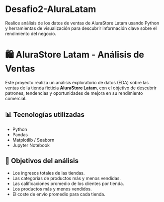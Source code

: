 # Desafio2-AluraLatam
Realice análisis de los datos de ventas de AluraStore Latam usando Python y herramientas de visualización para descubrir información clave sobre el rendimiento del negocio.
# 🛍️ AluraStore Latam - Análisis de Ventas

Este proyecto realiza un análisis exploratorio de datos (EDA) sobre las ventas de la tienda ficticia **AluraStore Latam**, con el objetivo de descubrir patrones, tendencias y oportunidades de mejora en su rendimiento comercial.

## 📊 Tecnologías utilizadas

- Python
- Pandas
- Matplotlib / Seaborn
- Jupyter Notebook

## 📌 Objetivos del análisis

- Los ingresos totales de las tiendas.
- Las categorías de productos más y menos vendidas.
- Las calificaciones promedio de los clientes por tienda.
- Los productos más y menos vendidos.
- El coste de envío promedio para cada tienda.
